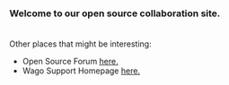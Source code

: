 ### Welcome to our open source collaboration site. <br/><br/>

Other places that might be interesting: </BR>
* Open Source Forum [here.](https://www.wago.community/) <br/>
* Wago Support Homepage [here.](https://www.wagonorgesupport.com/) <br/>


<!--

**Here are some ideas to get you started:**

🙋‍♀️ A short introduction - what is your organization all about?
🌈 Contribution guidelines - how can the community get involved?
👩‍💻 Useful resources - where can the community find your docs? Is there anything else the community should know?
🍿 Fun facts - what does your team eat for breakfast?
🧙 Remember, you can do mighty things with the power of [Markdown](https://docs.github.com/github/writing-on-github/getting-started-with-writing-and-formatting-on-github/basic-writing-and-formatting-syntax)
-->

